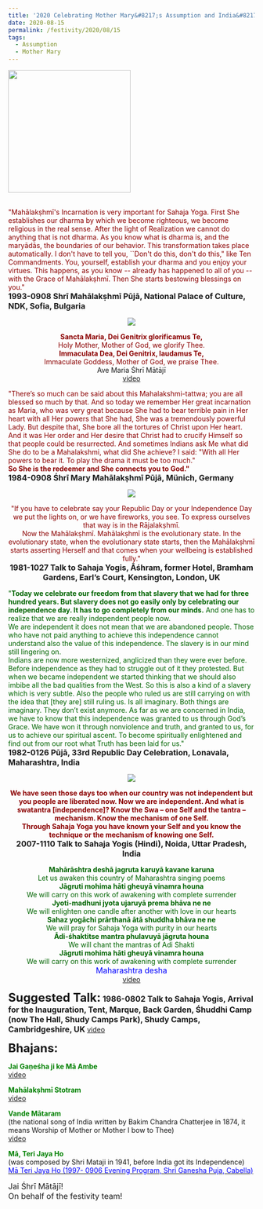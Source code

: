 ```yaml
---
title: '2020 Celebrating Mother Mary&#8217;s Assumption and India&#8217;s Independence Day. "She is the Redeemer and She connects you to God." '
date: 2020-08-15
permalink: /festivity/2020/08/15
tags:
  - Assumption
  - Mother Mary
---
```


<div style="text-align: left"><img src="/images/image00.png" width="250" /></div><br>

<p>
<font color="DarkRed">"Mahālakṣhmī's Incarnation is very important for Sahaja Yoga. First She establishes our dharma by which we become righteous, we become religious in the real sense. After the light of Realization we cannot do anything that is not dharma. As you know what is dharma is, and the maryādās, the boundaries of our behavior. This transformation takes place automatically. I don't have to tell you, ``Don't do this, don't do this," like Ten Commandments. You, yourself, establish your dharma and you enjoy your virtues. This happens, as you know -- already has happened to all of you -- with the Grace of Mahālakṣhmī. Then She starts bestowing blessings on you."</font><br>
<font size="+0"><b>1993-0908 Shrī Mahālakṣhmī Pūjā, National Palace of Culture, NDK, Sofia, Bulgaria</b></font>
</p>

<div style="text-align: center"><img src="/images/image481.png" /></div>

<p style="text-align:center;">
<font color="DarkRed"><b>Sancta Maria, Dei Genitrix glorificamus Te,</b></font><br>
<font color="DarkRed">Holy Mother, Mother of God, we glorify Thee.</font><br>
<font color="DarkRed"><b>Immaculata Dea, Dei Genitrix, laudamus Te,</b></font><br>
<font color="DarkRed">Immaculate Goddess, Mother of God, we praise Thee.</font><br>
<font size="+0"></font>Ave Maria Śhrī Mātājī<br>
<a href="https://www.youtube.com/watch?v=O8DVCazj_ys">video</a>
</p>

<p>
<font color="DarkRed">"There’s so much can be said about this Mahalakshmi­-tattwa; you are all blessed so much by that. And so today we remember Her great incarnation as Maria, who was very great because She had to bear terrible pain in Her heart with all Her powers that She had, She was a tremendously powerful Lady. But despite that, She bore all the tortures of Christ upon Her heart. And it was Her order and Her desire that Christ had to crucify  Himself so that people could be resurrected. And sometimes Indians ask Me what did She do to be a Mahalakshmi, what did She achieve? I said: "With all Her powers to bear it. To play the drama it must be too much."<br>
<b>So She is the redeemer and She connects you to God."</b></font><br>
<font size="+0"><b>1984-0908 Śhrī Mary Mahālakṣhmī Pūjā, Münich, Germany</b></font>
</p>

<div style="text-align: center"><img src="/images/image482.png" /></div>

<p style="text-align:center;">
<font color="DarkRed">"If you have to celebrate say your Republic Day or your Independence Day we put the lights on, or we have fireworks, you see. To express ourselves that way is in the Rājalakṣhmī.<br>
Now the Mahālakṣhmī. Mahālakṣhmī is the evolutionary state. In the evolutionary state, when the evolutionary state starts, then the Mahālakṣhmī starts asserting Herself and that comes when your wellbeing is established fully."<b></b></font><br>
<font size="+0"><b>1981-1027 Talk to Sahaja Yogis, Āśhram, former Hotel, Bramham Gardens, Earl’s Court, Kensington, London, UK</b></font>
</p>

<p>
<font color="DarkGreen">"<b>Today we celebrate our freedom from that slavery that we had for three hundred years. But slavery does not go easily only by celebrating our independence day. It has to go completely from our minds.</b> And one has to realize that we are really independent people now.<br>
We are independent it does not mean that we are abandoned people. Those who have not paid anything to achieve this independence cannot understand also the value of this independence. The slavery is in our mind still lingering on.<br>
Indians are now more westernized, anglicized than they were ever before. Before independence as they had to struggle out of it they protested. But when we became independent we started thinking that we should also imbibe all the bad qualities from the West. So this is also a kind of a slavery which is very subtle. Also the people who ruled us are still carrying on with the idea that [they are] still ruling us. Is all imaginary. Both things are imaginary. They don’t exist anymore. As far as we are concerned in India, we have to know that this independence was granted to us through God’s Grace. We have won it through nonviolence and truth, and granted to us, for us to achieve our spiritual ascent. To become spiritually enlightened and find out from our root what Truth has been laid for us."</font><br>
<font size="+0"><b>1982-0126 Pūjā, 33rd Republic Day Celebration, Lonavala, Maharashtra, India</b></font>
</p>

<div style="text-align: center"><img src="/images/image483.png" /></div>

<p style="text-align:center;">
<font color="DarkRed"><b>We have seen those days too when our country was not independent but you people are liberated now. Now we are independent. And what is swatantra [independence]? Know the Swa – one Self and the tantra – mechanism. Know the mechanism of one Self.<br> 
Through Sahaja Yoga you have known your Self and you know the technique or the mechanism of knowing one Self.</b></font><br>
<font size="+0"><b>2007-1110 Talk to Sahaja Yogis (Hindi), Noida, Uttar Pradesh, India</b></font>
</p>

<p style=" text-align:center;">
<font color="DarkGreen"><b>Mahārāshtra deshā jagruta karuyā kavane karuna</b><br> 
Let us awaken this country of Maharashtra singing poems<br>
<b>Jāgruti mohima hāti gheuyā vinamra houna</b><br>
We will carry on this work of awakening with complete surrender<br>
<b>Jyoti-madhuni jyota ujaruyā prema bhāva ne ne</b><br> 
We will enlighten one candle after another with love in our hearts<br> 
<b>Sahaz yogāchi prārthanā ātā shuddha bhāva ne ne</b><br>
We will pray for Sahaja Yoga with purity in our hearts<br>
<b>Ādi-śhaktitse mantra phulavuyā jāgruta houna</b><br>
We will chant the mantras of Adi Shakti<br>
<b>Jāgruti mohima hāti gheuyā vinamra houna</b><br>
We will carry on this work of awakening with complete surrender </b></font><br>
<font size="+0"><font color="blue">Maharashtra desha</font></font><br>
<a href="https://www.youtube.com/watch?v=0gT3SnIwI4M">video</a>
</p>

<font size="+2"><b>Suggested Talk:</b></font> 
<font size="+0"><b>1986-0802 Talk to Sahaja Yogis, Arrival for the Inauguration, Tent, Marque, Back Garden, Śhuddhi Camp (now The Hall, Shudy Camps Park), Shudy Camps, Cambridgeshire, UK</b></font>
<a href="https://www.youtube.com/watch?time_continue=2&v=C3YuXydEGRo&feature=emb_logo"> video</a><br>

<font size="+2"><b>Bhajans:</b></font>

<p>
<font color="green"><b>Jai Gaṇeśha ji ke Mā Ambe</b></font><br>
<a href="https://seven-teams.github.io/Videos_Links.html"> video</a><br>
</p>

<p>
<font color="green"><b>Mahālakṣhmī Stotram</b></font><br>
<a href="https://seven-teams.github.io/Videos_Links.html">video</a>
</p>

<p>
<font color="green"><b>Vande Mātaram</b></font><br>
(the national song of India written by Bakim Chandra Chatterjee in 1874, it means Worship of Mother or Mother I bow to Thee)<br>
<a href="https://www.youtube.com/watch?v=PxTbZkWiZVY">video</a>
</p>
 
<p>
<font color="green"><b>Mā, Teri Jaya Ho</b></font><br>
(was composed by Shri Mataji in 1941, before India got its Independence)
<a href="https://www.youtube.com/watch?v=wVe6YHo5sng"><font color="blue">Mā Teri Jaya Ho (1997- 0906 Evening Program, Shri Ganesha Puja, Cabella)</font></a> 
</p>

<p>
<font size="+0">Jai Śhrī Mātājī!<br>
On behalf of the festivity team!</font>
</p>